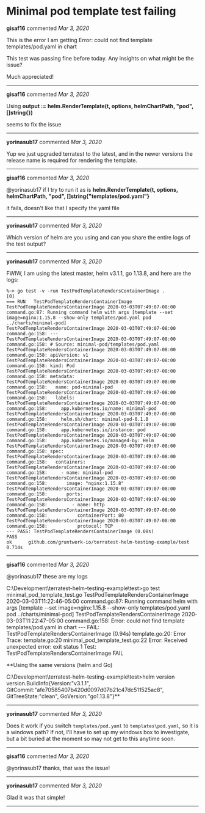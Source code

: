 # Minimal pod template test failing

**gisaf16** commented *Mar 3, 2020*

This is the error I am getting
Error: could not find template templates/pod.yaml in chart

This test was passing fine before today. Any insights on what might be the issue?

Much appreciated!
<br />
***


**gisaf16** commented *Mar 3, 2020*

Using **output := helm.RenderTemplate(t, options, helmChartPath, "pod", []string{})**

seems to fix the issue

***

**yorinasub17** commented *Mar 3, 2020*

Yup we just upgraded terratest to the latest, and in the newer versions the release name is required for rendering the template.
***

**gisaf16** commented *Mar 3, 2020*

@yorinasub17 if I try to run it as is 
**helm.RenderTemplate(t, options, helmChartPath, "pod", []string{"templates/pod.yaml"}**

it fails, doesn't like that I specify the yaml file
***

**yorinasub17** commented *Mar 3, 2020*

Which version of helm are you using and can you share the entire logs of the test output?
***

**yorinasub17** commented *Mar 3, 2020*

FWIW, I am using the latest master, helm v3.1.1, go 1.13.8, and here are the logs:

```
%~> go test -v -run TestPodTemplateRendersContainerImage .                                                                                                [0]
=== RUN   TestPodTemplateRendersContainerImage
TestPodTemplateRendersContainerImage 2020-03-03T07:49:07-08:00 command.go:87: Running command helm with args [template --set image=nginx:1.15.8 --show-only templates/pod.yaml pod ../charts/minimal-pod]
TestPodTemplateRendersContainerImage 2020-03-03T07:49:07-08:00 command.go:158: ---
TestPodTemplateRendersContainerImage 2020-03-03T07:49:07-08:00 command.go:158: # Source: minimal-pod/templates/pod.yaml
TestPodTemplateRendersContainerImage 2020-03-03T07:49:07-08:00 command.go:158: apiVersion: v1
TestPodTemplateRendersContainerImage 2020-03-03T07:49:07-08:00 command.go:158: kind: Pod
TestPodTemplateRendersContainerImage 2020-03-03T07:49:07-08:00 command.go:158: metadata:
TestPodTemplateRendersContainerImage 2020-03-03T07:49:07-08:00 command.go:158:   name: pod-minimal-pod
TestPodTemplateRendersContainerImage 2020-03-03T07:49:07-08:00 command.go:158:   labels:
TestPodTemplateRendersContainerImage 2020-03-03T07:49:07-08:00 command.go:158:     app.kubernetes.io/name: minimal-pod
TestPodTemplateRendersContainerImage 2020-03-03T07:49:07-08:00 command.go:158:     helm.sh/chart: minimal-pod-0.1.0
TestPodTemplateRendersContainerImage 2020-03-03T07:49:07-08:00 command.go:158:     app.kubernetes.io/instance: pod
TestPodTemplateRendersContainerImage 2020-03-03T07:49:07-08:00 command.go:158:     app.kubernetes.io/managed-by: Helm
TestPodTemplateRendersContainerImage 2020-03-03T07:49:07-08:00 command.go:158: spec:
TestPodTemplateRendersContainerImage 2020-03-03T07:49:07-08:00 command.go:158:   containers:
TestPodTemplateRendersContainerImage 2020-03-03T07:49:07-08:00 command.go:158:     - name: minimal-pod
TestPodTemplateRendersContainerImage 2020-03-03T07:49:07-08:00 command.go:158:       image: "nginx:1.15.8"
TestPodTemplateRendersContainerImage 2020-03-03T07:49:07-08:00 command.go:158:       ports:
TestPodTemplateRendersContainerImage 2020-03-03T07:49:07-08:00 command.go:158:         - name: http
TestPodTemplateRendersContainerImage 2020-03-03T07:49:07-08:00 command.go:158:           containerPort: 80
TestPodTemplateRendersContainerImage 2020-03-03T07:49:07-08:00 command.go:158:           protocol: TCP
--- PASS: TestPodTemplateRendersContainerImage (0.08s)
PASS
ok      github.com/gruntwork-io/terratest-helm-testing-example/test     0.714s
```
***

**gisaf16** commented *Mar 3, 2020*

@yorinasub17  these are my logs

C:\Development\terratest-helm-testing-example\test>go test minimal_pod_template_test.go
TestPodTemplateRendersContainerImage 2020-03-03T11:22:46-05:00 command.go:87: Running command helm with args [template --set image=nginx:1.15.8 --show-only templates/pod.yaml pod ../charts/minimal-pod]
TestPodTemplateRendersContainerImage 2020-03-03T11:22:47-05:00 command.go:158: Error: could not find template templates/pod.yaml in chart
--- FAIL: TestPodTemplateRendersContainerImage (0.94s)
    template.go:20:
                Error Trace:    template.go:20
                                                        minimal_pod_template_test.go:22
                Error:          Received unexpected error:
                                exit status 1
                Test:           TestPodTemplateRendersContainerImage
FAIL


**Using the same versions (helm and Go)

C:\Development\terratest-helm-testing-example\test>helm version
version.BuildInfo{Version:"v3.1.1", GitCommit:"afe70585407b420d0097d07b21c47dc511525ac8", GitTreeState:"clean", GoVersion:"go1.13.8"}**
***

**yorinasub17** commented *Mar 3, 2020*

Does it work if you switch `templates/pod.yaml` to `templates\pod.yaml`, so it is a windows path? If not, I'll have to set up my windows box to investigate, but a bit buried at the moment so may not get to this anytime soon.
***

**gisaf16** commented *Mar 3, 2020*

@yorinasub17  thanks, that was the issue!
***

**yorinasub17** commented *Mar 3, 2020*

Glad it was that simple!
***

